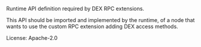 Runtime API definition required by DEX RPC extensions.

This API should be imported and implemented by the runtime, of a node that wants to use the custom RPC extension
adding DEX access methods.

License: Apache-2.0
